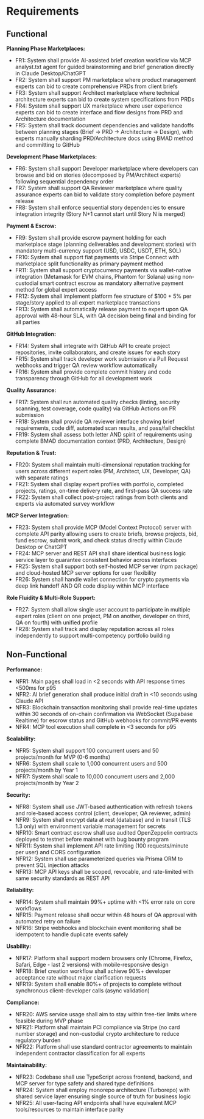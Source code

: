 # Requirements

## Functional

**Planning Phase Marketplaces:**

- FR1: System shall provide AI-assisted brief creation workflow via MCP analyst.txt agent for guided brainstorming and brief generation directly in Claude Desktop/ChatGPT
- FR2: System shall support PM marketplace where product management experts can bid to create comprehensive PRDs from client briefs
- FR3: System shall support Architect marketplace where technical architecture experts can bid to create system specifications from PRDs
- FR4: System shall support UX marketplace where user experience experts can bid to create interface and flow designs from PRD and Architecture documentation
- FR5: System shall track document dependencies and validate handoffs between planning stages (Brief → PRD → Architecture → Design), with experts manually sharding PRD/Architecture docs using BMAD method and committing to GitHub

**Development Phase Marketplaces:**

- FR6: System shall support Developer marketplace where developers can browse and bid on stories (decomposed by PM/Architect experts) following sequential dependency order
- FR7: System shall support QA Reviewer marketplace where quality assurance experts can bid to validate story completion before payment release
- FR8: System shall enforce sequential story dependencies to ensure integration integrity (Story N+1 cannot start until Story N is merged)

**Payment & Escrow:**

- FR9: System shall provide escrow payment holding for each marketplace stage (planning deliverables and development stories) with mandatory multi-currency support (USD, USDC, USDT, ETH, SOL)
- FR10: System shall support fiat payments via Stripe Connect with marketplace split functionality as primary payment method
- FR11: System shall support cryptocurrency payments via wallet-native integration (Metamask for EVM chains, Phantom for Solana) using non-custodial smart contract escrow as mandatory alternative payment method for global expert access
- FR12: System shall implement platform fee structure of $100 + 5% per stage/story applied to all expert marketplace transactions
- FR13: System shall automatically release payment to expert upon QA approval with 48-hour SLA, with QA decision being final and binding for all parties

**GitHub Integration:**

- FR14: System shall integrate with GitHub API to create project repositories, invite collaborators, and create issues for each story
- FR15: System shall track developer work submission via Pull Request webhooks and trigger QA review workflow automatically
- FR16: System shall provide complete commit history and code transparency through GitHub for all development work

**Quality Assurance:**

- FR17: System shall run automated quality checks (linting, security scanning, test coverage, code quality) via GitHub Actions on PR submission
- FR18: System shall provide QA reviewer interface showing brief requirements, code diff, automated scan results, and pass/fail checklist
- FR19: System shall assess both letter AND spirit of requirements using complete BMAD documentation context (PRD, Architecture, Design)

**Reputation & Trust:**

- FR20: System shall maintain multi-dimensional reputation tracking for users across different expert roles (PM, Architect, UX, Developer, QA) with separate ratings
- FR21: System shall display expert profiles with portfolio, completed projects, ratings, on-time delivery rate, and first-pass QA success rate
- FR22: System shall collect post-project ratings from both clients and experts via automated survey workflow

**MCP Server Integration:**

- FR23: System shall provide MCP (Model Context Protocol) server with complete API parity allowing users to create briefs, browse projects, bid, fund escrow, submit work, and check status directly within Claude Desktop or ChatGPT
- FR24: MCP server and REST API shall share identical business logic service layer to guarantee consistent behavior across interfaces
- FR25: System shall support both self-hosted MCP server (npm package) and cloud-hosted MCP server options for user flexibility
- FR26: System shall handle wallet connection for crypto payments via deep link handoff AND QR code display within MCP interface

**Role Fluidity & Multi-Role Support:**

- FR27: System shall allow single user account to participate in multiple expert roles (client on one project, PM on another, developer on third, QA on fourth) with unified profile
- FR28: System shall track and display reputation across all roles independently to support multi-competency portfolio building

## Non-Functional

**Performance:**

- NFR1: Main pages shall load in <2 seconds with API response times <500ms for p95
- NFR2: AI brief generation shall produce initial draft in <10 seconds using Claude API
- NFR3: Blockchain transaction monitoring shall provide real-time updates within 30 seconds of on-chain confirmation via WebSocket (Supabase Realtime) for escrow status and GitHub webhooks for commit/PR events
- NFR4: MCP tool execution shall complete in <3 seconds for p95

**Scalability:**

- NFR5: System shall support 100 concurrent users and 50 projects/month for MVP (0-6 months)
- NFR6: System shall scale to 1,000 concurrent users and 500 projects/month by Year 1
- NFR7: System shall scale to 10,000 concurrent users and 2,000 projects/month by Year 2

**Security:**

- NFR8: System shall use JWT-based authentication with refresh tokens and role-based access control (client, developer, QA reviewer, admin)
- NFR9: System shall encrypt data at rest (database) and in transit (TLS 1.3 only) with environment variable management for secrets
- NFR10: Smart contract escrow shall use audited OpenZeppelin contracts deployed to testnet before mainnet with bug bounty program
- NFR11: System shall implement API rate limiting (100 requests/minute per user) and CORS configuration
- NFR12: System shall use parameterized queries via Prisma ORM to prevent SQL injection attacks
- NFR13: MCP API keys shall be scoped, revocable, and rate-limited with same security standards as REST API

**Reliability:**

- NFR14: System shall maintain 99%+ uptime with <1% error rate on core workflows
- NFR15: Payment release shall occur within 48 hours of QA approval with automated retry on failure
- NFR16: Stripe webhooks and blockchain event monitoring shall be idempotent to handle duplicate events safely

**Usability:**

- NFR17: Platform shall support modern browsers only (Chrome, Firefox, Safari, Edge - last 2 versions) with mobile-responsive design
- NFR18: Brief creation workflow shall achieve 90%+ developer acceptance rate without major clarification requests
- NFR19: System shall enable 80%+ of projects to complete without synchronous client-developer calls (async validation)

**Compliance:**

- NFR20: AWS service usage shall aim to stay within free-tier limits where feasible during MVP phase
- NFR21: Platform shall maintain PCI compliance via Stripe (no card number storage) and non-custodial crypto architecture to reduce regulatory burden
- NFR22: Platform shall use standard contractor agreements to maintain independent contractor classification for all experts

**Maintainability:**

- NFR23: Codebase shall use TypeScript across frontend, backend, and MCP server for type safety and shared type definitions
- NFR24: System shall employ monorepo architecture (Turborepo) with shared service layer ensuring single source of truth for business logic
- NFR25: All user-facing API endpoints shall have equivalent MCP tools/resources to maintain interface parity
